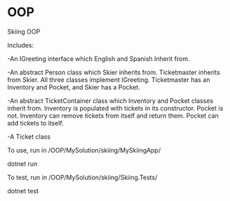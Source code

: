 # OOP
Skiing OOP

Includes: 

-An IGreeting interface which English and Spanish Inherit from. 

-An abstract Person class which Skier inherits from. Ticketmaster inherits 
from Skier. All three classes implement IGreeting. Ticketmaster has
an Inventory and Pocket, and Skier has a Pocket.

-An abstract TicketContainer class which Inventory and Pocket classes
inherit from. Inventory is populated with tickets in its constructor. Pocket
is not. Inventory can remove tickets from itself and return them. Pocket
can add tickets to itself. 

-A Ticket class

To use, run in /OOP/MySolution/skiing/MySkiingApp/

dotnet run

To test, run in /OOP/MySolution/skiing/Skiing.Tests/

dotnet test
